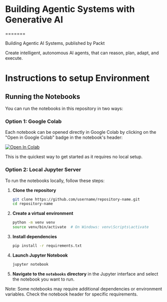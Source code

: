 # Building Agentic Systems with Generative AI
=======

Building Agentic AI Systems, published by Packt

Create intelligent, autonomous AI agents, that can reason, plan, adapt, and execute.

# Instructions to setup Environment

## Running the Notebooks

You can run the notebooks in this repository in two ways:

### Option 1: Google Colab

Each notebook can be opened directly in Google Colab by clicking on the "Open in Google Colab" badge in the notebook's header:

[![Open In Colab](https://colab.research.google.com/assets/colab-badge.svg)](https://colab.research.google.com/github/username/repository-name/blob/main/notebooks/example_notebook.ipynb)

This is the quickest way to get started as it requires no local setup.

### Option 2: Local Jupyter Server

To run the notebooks locally, follow these steps:

1. **Clone the repository**
   ```bash
   git clone https://github.com/username/repository-name.git
   cd repository-name
   ```

2. **Create a virtual environment**
   ```bash
   python -m venv venv
   source venv/bin/activate  # On Windows: venv\Scripts\activate
   ```

3. **Install dependencies**
   ```bash
   pip install -r requirements.txt
   ```

4. **Launch Jupyter Notebook**
   ```bash
   jupyter notebook
   ```

5. **Navigate to the `notebooks` directory** in the Jupyter interface and select the notebook you want to run.

Note: Some notebooks may require additional dependencies or environment variables. Check the notebook header for specific requirements.
